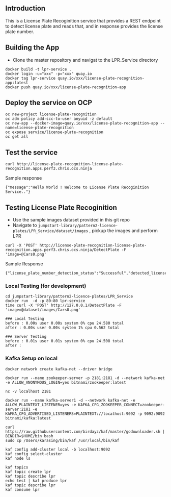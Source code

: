 ## Introduction

This is a License Plate Recoginition service that provides a REST endpoint to detect license plate and reads that, and in response provides the license plate number.

## Building the App

- Clone the master repository and navigat to the LPR_Service directory

```
docker build -t lpr-service .
docker login -u="xxx" -p="xxx" quay.io
docker tag lpr-service quay.io/xxx/license-plate-recognition-app:latest
docker push quay.io/xxx/license-plate-recognition-app
```
## Deploy the service on OCP

```
oc new-project license-plate-recognition
oc adm policy add-scc-to-user anyuid -z default
oc new-app --docker-image=quay.io/xxx/license-plate-recognition-app --name=license-plate-recognition
oc expose service/license-plate-recognition
oc get all
```
## Test the service

```
curl http://license-plate-recognition-license-plate-recognition.apps.perf3.chris.ocs.ninja
```
Sample response
```
{"message":"Hello World ! Welcome to License Plate Recoginition Service.."}
```

## Testing License Plate Recoginition

- Use the sample images dataset provided in this git repo
- Navigate to ``jumpstart-library/pattern2-licence-plates/LPR_Service/dataset/images`` , pickup the images and perform LPR
  
```
curl -X 'POST' http://license-plate-recognition-license-plate-recognition.apps.perf3.chris.ocs.ninja/DetectPlate -F 'image=@Cars0.png'
```
Sample Response
```
{"license_plate_number_detection_status":"Successful","detected_license_plate_number":"LCA2555"}
```

### Local Testing (for development)

```
cd jumpstart-library/pattern2-licence-plates/LPR_Service
docker run  -d -p 80:80 lpr-service
time curl -X 'POST' http://127.0.0.1/DetectPlate -F 'image=@dataset/images/Cars0.png'
```

```
### Local Testing
before : 0.00s user 0.00s system 0% cpu 24.580 total
after : 0.00s user 0.00s system 1% cpu 0.562 total

### Server Testing
before : 0.01s user 0.01s system 0% cpu 24.508 total
after : 
```

### Kafka Setup on local

```
docker network create kafka-net --driver bridge

docker run --name zookeeper-server -p 2181:2181 -d --network kafka-net -e ALLOW_ANONYMOUS_LOGIN=yes bitnami/zookeeper:latest

nc -v localhost 2181

docker run --name kafka-server1 -d --network kafka-net -e ALLOW_PLAINTEXT_LISTENER=yes -e KAFKA_CFG_ZOOKEEPER_CONNECT=zookeeper-server:2181 -e KAFKA_CFG_ADVERTISED_LISTENERS=PLAINTEXT://localhost:9092 -p 9092:9092 bitnami/kafka:latest

curl https://raw.githubusercontent.com/birdayz/kaf/master/godownloader.sh | BINDIR=$HOME/bin bash
sudo cp /Users/karasing/bin/kaf /usr/local/bin/kaf

kaf config add-cluster local -b localhost:9092
kaf config select-cluster
kaf node ls

kaf topics
kaf topic create lpr
kaf topic describe lpr
echo test | kaf produce lpr
kaf topic describe lpr
kaf consume lpr
```